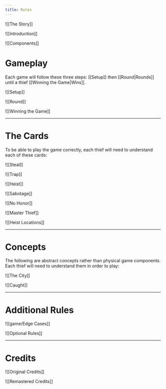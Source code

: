 ```yaml
---
title: Rules
---
```

![[The Story]]

![[Introduction]]

![[Components]]

# Gameplay
Each game will follow these three steps: [[Setup]] then [[Round|Rounds]] until a thief [[Winning the Game|Wins]].

![[Setup]]

![[Round]]

![[Winning the Game]]

---

# The Cards
To be able to play the game correctly, each thief will need to understand each of these cards:

![[Steal]]

![[Trap]]

![[Heist]]

![[Sabotage]]

![[No Honor]]

![[Master Thief]]

![[Heist Locations]]

---

# Concepts
The following are abstract concepts rather than physical game components. Each thief will need to understand them in order to play:

![[The City]]

![[Caught]]

---

# Additional Rules
![[game/Edge Cases]]

![[Optional Rules]]

---

# Credits
![[Original Credits]]

![[Remastered Credits]]
